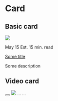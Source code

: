 # Card
## Basic card
<tcds-card>
  <img slot="image" src="/...">
  <p slot="meta">
    <!-- content may vary! -->
    <time date="">May 15</time>
    <span>Est. 15 min. read</span>
  </p>
  <a slot="title" href="/...">Some title</a>
  <p slot="description">Some description</p>
</tcds-card>

## Video card
<!-- image not optional; generated by Twig template, not component -->
<tcds-card>
  <button is="tcds-ui-button" slot="image" aria-label="Open video dialog" popovertarget="some-video">
    <tcds-icon icon="play"></tcds-icon>
  </button>

  <img slot="image" src="...">
  <a slot="title" ...>...</a>
  ...
</tcds-card>

<tcds-dialog popover id="some-video">...</tcds-dialog>